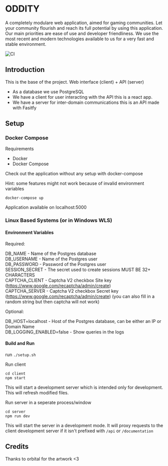 # ODDITY

A completely modulare web application, aimed for gaming communities. Let your community flourish and reach its full potential by using this application. Our main priorities are ease of use and developer friendliness. We use the most recent and modern technologies available to us for a very fast and stable environment.

![CI](https://github.com/OddityServers/oddity/workflows/CI/badge.svg)

## Introduction

This is the base of the project. Web interface (client) + API (server)

- As a database we use PostgreSQL
- We have a client for user interacting with the API this is a react app.
- We have a server for inter-domain communications this is an API made with Fasitfy

## Setup

### Docker Compose

Requirements

- Docker
- Docker Compose

Check out the application without any setup with docker-compose

Hint: some features might not work because of invalid environment variables

```
docker-compose up
```

Application available on localhost:5000

### Linux Based Systems (or in Windows WLS)

#### Environment Variables

Required:

DB_NAME - Name of the Postgres database\
DB_USERNAME - Name of the Postgres user\
DB_PASSWORD - Password of the Postgres user\
SESSION_SECRET - The secret used to create sessions MUST BE 32+ CHARACTERS\
CAPTCHA_CLIENT - Captcha V2 checkbox Site key (https://www.google.com/recaptcha/admin/create) \
CAPTCHA_SERVER - Captcha V2 checkbox Secret key (https://www.google.com/recaptcha/admin/create) (you can also fill in a random string but then captcha will not work)

Optional:

DB_HOST=localhost - Host of the Postgres database, can be either an IP or Domain Name\
DB_LOGGING_ENABLED=false - Show queries in the logs

#### Build and Run

run `./setup.sh`

Run client

```
cd client
npm start
```

This will start a development server which is intended only for development.
This will refresh modified files.

Run server in a seperate process/window

```
cd server
npm run dev
```

This will start the server in a development mode. It will proxy requests to the client development server if it isn't prefixed with `/api` or `/documentation`

## Credits

Thanks to orbital for the artwork <3
